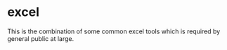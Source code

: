 # excel
This is the combination of some common excel tools which is required by general public at large.
